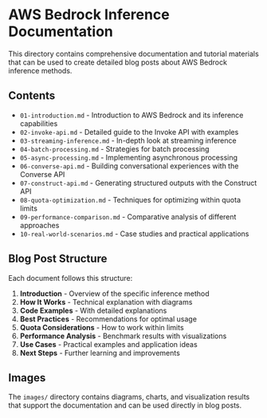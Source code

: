 # AWS Bedrock Inference Documentation

This directory contains comprehensive documentation and tutorial materials that can be used to create detailed blog posts about AWS Bedrock inference methods.

## Contents

- `01-introduction.md` - Introduction to AWS Bedrock and its inference capabilities
- `02-invoke-api.md` - Detailed guide to the Invoke API with examples
- `03-streaming-inference.md` - In-depth look at streaming inference
- `04-batch-processing.md` - Strategies for batch processing
- `05-async-processing.md` - Implementing asynchronous processing
- `06-converse-api.md` - Building conversational experiences with the Converse API
- `07-construct-api.md` - Generating structured outputs with the Construct API
- `08-quota-optimization.md` - Techniques for optimizing within quota limits
- `09-performance-comparison.md` - Comparative analysis of different approaches
- `10-real-world-scenarios.md` - Case studies and practical applications

## Blog Post Structure

Each document follows this structure:
1. **Introduction** - Overview of the specific inference method
2. **How It Works** - Technical explanation with diagrams
3. **Code Examples** - With detailed explanations
4. **Best Practices** - Recommendations for optimal usage
5. **Quota Considerations** - How to work within limits
6. **Performance Analysis** - Benchmark results with visualizations
7. **Use Cases** - Practical examples and application ideas
8. **Next Steps** - Further learning and improvements

## Images

The `images/` directory contains diagrams, charts, and visualization results that support the documentation and can be used directly in blog posts.